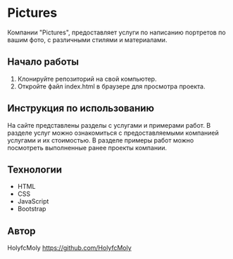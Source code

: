 # Pictures

Компании "Pictures", предоставляет услуги по написанию портретов по вашим фото, с различными стилями и материалами.

## Начало работы
1. Клонируйте репозиторий на свой компьютер.
2. Откройте файл index.html в браузере для просмотра проекта.

## Инструкция по использованию

На сайте представлены разделы с услугами и примерами работ. В разделе услуг можно ознакомиться с предоставляемыми компанией услугами и их стоимостью. В разделе примеры работ можно посмотреть выполненные ранее проекты компании.

## Технологии

- HTML
- CSS
- JavaScript
- Bootstrap

## Автор

HolyfcMoly
https://github.com/HolyfcMoly
